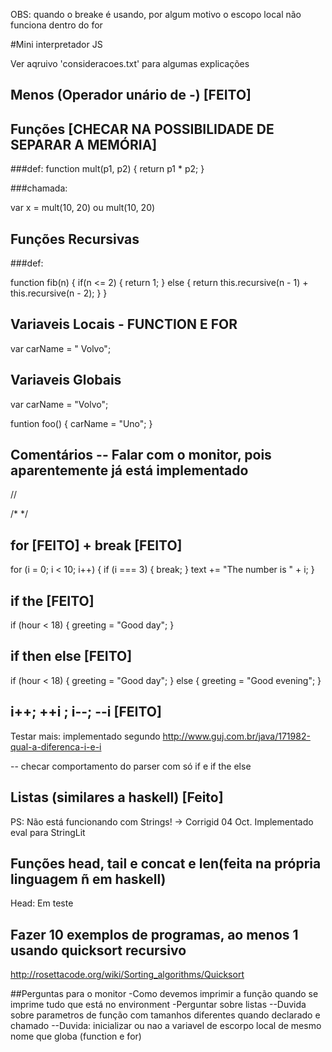 OBS:
quando o breake é usando, por algum motivo o escopo local não funciona dentro do for

#Mini interpretador JS

Ver aqruivo 'consideracoes.txt' para algumas explicações

## Menos (Operador unário de -) [FEITO]

## Funções [CHECAR NA POSSIBILIDADE DE SEPARAR A MEMÓRIA]

###def:
function mult(p1, p2) {
    return p1 * p2;
}

###chamada:

var x = mult(10, 20)
ou
mult(10, 20)

## Funções Recursivas

###def:

function fib(n) {
    if(n <= 2) {
        return 1;
    } else {
        return this.recursive(n - 1) + this.recursive(n - 2);
    }
}

## Variaveis Locais - FUNCTION E FOR

var carName = " Volvo";

## Variaveis Globais

var carName = "Volvo";

funtion foo() {
   carName = "Uno";
}

## Comentários  -- Falar com o monitor, pois aparentemente já está implementado

//

/*   */

## for [FEITO] + break [FEITO]

for (i = 0; i < 10; i++) {
    if (i === 3) { break; }
    text += "The number is " + i;
}


## if the [FEITO]
if (hour < 18) {
    greeting = "Good day";
}

## if then else [FEITO]


if (hour < 18) {
    greeting = "Good day";
} else {
    greeting = "Good evening";
}

## i++; ++i ; i--; --i [FEITO]
Testar mais:
implementado segundo http://www.guj.com.br/java/171982-qual-a-diferenca-i-e-i

-- checar comportamento do parser com só if e if the else

## Listas (similares a haskell) [Feito]
PS: Não está funcionando com Strings! -> Corrigid 04 Oct.
Implementado eval para StringLit

## Funções head, tail e concat e len(feita na própria linguagem ñ em haskell)
Head: Em teste

## Fazer 10 exemplos de programas, ao menos 1 usando quicksort recursivo
http://rosettacode.org/wiki/Sorting_algorithms/Quicksort


##Perguntas para o monitor
-Como devemos imprimir a função quando se imprime tudo que está no environment
-Perguntar sobre listas
--Duvida sobre parametros de função com tamanhos diferentes quando declarado e chamado
--Duvida: inicializar ou nao a variavel de escorpo local de mesmo nome que globa (function e for)
